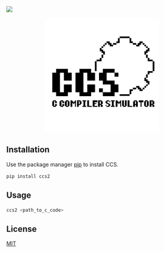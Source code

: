  ![](https://img.shields.io/badge/coverage-100%25-brightgreen)

<p align="center">
  <img src="ccs.png" alt="Logo" width="300" height="300">
</p>


## Installation

Use the package manager [pip](https://pip.pypa.io/en/stable/) to install CCS.

```bash
pip install ccs2
```

## Usage

```python
ccs2 <path_to_c_code>
```

## License
[MIT](https://choosealicense.com/licenses/mit/)
